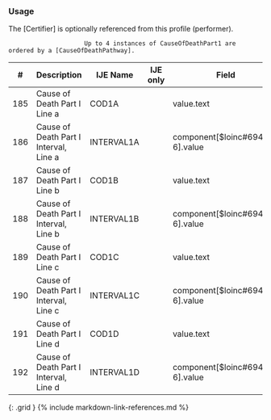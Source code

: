 ### Usage
The [Certifier] is optionally referenced from this profile (performer).

                         Up to 4 instances of CauseOfDeathPart1 are ordered by a [CauseOfDeathPathway].

| **#** |  **Description**   |  **IJE Name**   | IJE only |  **Field**  |  **Type**  | **Value Set**  |
| :---------: | ------------- | ------------ | :----------: |---------- | -------- | -------- |
| 185 | Cause of Death Part I Line a | COD1A| |value.text | string(120) | - | 
| 186 | Cause of Death Part I Interval, Line a | INTERVAL1A| |component[$loinc#69440-6].value | string(20) | - | 
| 187 | Cause of Death Part I Line b | COD1B| |value.text | string(120) | - | 
| 188 | Cause of Death Part I Interval, Line b | INTERVAL1B| |component[$loinc#69440-6].value | string(20) | - | 
| 189 | Cause of Death Part I Line c | COD1C| |value.text | string(120) | - | 
| 190 | Cause of Death Part I Interval, Line c | INTERVAL1C| |component[$loinc#69440-6].value | string(20) | - | 
| 191 | Cause of Death Part I Line d | COD1D| |value.text | string(120) | - | 
| 192 | Cause of Death Part I Interval, Line d | INTERVAL1D| |component[$loinc#69440-6].value | string(20) | - | 
{: .grid }
{% include markdown-link-references.md %}
